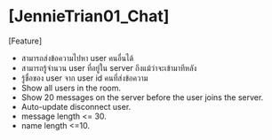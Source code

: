 # [JennieTrian01_Chat]
[Feature]
  - สามารถส่งข้อความไปหา user คนอื่นได้
  - สามารถรู้จำนวน user ที่อยู่ใน server ถึงแม้ว่าจะเข้ามาทีหลัง
  - รู้ชื่อของ user จาก  user id คนที่ส่งข้อความ
  - Show all users in the room.
  - Show 20 messages on the server before the user joins the server.
  - Auto-update disconnect user.
  - message length <= 30.
  - name length <=10.

